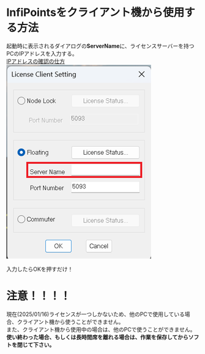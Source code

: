 # InfiPointsをクライアント機から使用する方法
起動時に表示されるダイアログの**ServerName**に、ライセンスサーバーを持つPCのIPアドレスを入力する。<br>
[IPアドレスの確認の仕方](../General/HowToShowIP.md)<br>
![LicenseServerSettings.png](images/LicenseServerSettings.png)<br>

入力したらOKを押すだけ！<br>

# 注意！！！！
現在(2025/01/16)ライセンスが一つしかないため、他のPCで使用している場合、クライアント機から使うことができません。<br>
また、クライアント機から使用中の場合は、他のPCで使うことができません。<br>
**使い終わった場合、もしくは長時間席を離れる場合は、作業を保存してからソフトを閉じて下さい。**
